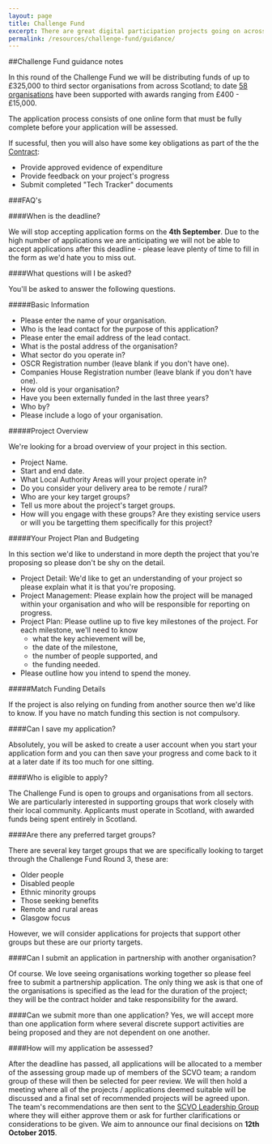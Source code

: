 ```yaml
---
layout: page
title: Challenge Fund
excerpt: There are great digital participation projects going on across Scotland. We want to support existing projects to do more, and encourage new projects to get started.
permalink: /resources/challenge-fund/guidance/
---
```

 
##Challenge Fund guidance notes
 
In this round of the Challenge Fund we will be distributing funds of up to £325,000 to third sector organisations from across Scotland; to date <a href="/projects">58 organisations</a> have been supported with awards ranging from £400 - £15,000.

The application process consists of one online form that must be fully complete before your application will be assessed.

If sucessful, then you will also have some key obligations as part of the the <a href="/files/Challenge Fund Contract.pdf">Contract</a>:
<ul>
	<li>Provide approved evidence of expenditure</li>
	<li>Provide feedback on your project's progress</li>
	<li>Submit completed "Tech Tracker" documents</li>
</ul>
 
###FAQ's

####When is the deadline?

We will stop accepting application forms on the **4th September**.  Due to the high number of applications we are anticipating we will not be able to accept applications after this deadline - please leave plenty of time to fill in the form as we'd hate you to miss out.

####What questions will I be asked?

You'll be asked to answer the following questions.

#####Basic Information

<ul>
  <li>Please enter the name of your organisation.</li>	
  <li>Who is the lead contact for the purpose of this application?</li>
  <li>Please enter the email address of the lead contact.</li>
  <li>What is the postal address of the organisation?</li>
  <li>What sector do you operate in?</li>
  <li>OSCR Registration number (leave blank if you don't have one).</li>
  <li>Companies House Registration number (leave blank if you don't have one).</li>
  <li>How old is your organisation?</li>
  <li>Have you been externally funded in the last three years?</li>
  <li>Who by?</li>
  <li>Please include a logo of your organisation.</li>
</ul>

#####Project Overview

We're looking for a broad overview of your project in this section.
<ul>
  <li>Project Name.</li>
  <li>Start and end date.</li>
  <li>What Local Authority Areas will your project operate in?</li>
  <li>Do you consider your delivery area to be remote / rural?</li>
  <li>Who are your key target groups?</li>
  <li>Tell us more about the project's target groups.</li>
  <li>How will you engage with these groups? Are they existing service users or will you be targetting them specifically for this project?</li>
</ul>

#####Your Project Plan and Budgeting

In this section we'd like to understand in more depth the project that you're proposing so please don't be shy on the detail.
<ul>
  <li>Project Detail: We'd like to get an understanding of your project so please explain what it is that you're proposing.</li>	
  <li>Project Management: Please explain how the project will be managed within your organisation and who will be responsible for reporting on progress.</li>
  <li>Project Plan: Please outline up to five key milestones of the project. For each milestone, we'll need to know 
  	<ul>
  		<li>what the key achievement will be,</li>
  		<li>the date of the milestone,</li>
  		<li>the number of people supported, and</li>
  		<li>the funding needed.</li>
  	</ul>
  </li>
  <li>Please outline how you intend to spend the money.</li>
</ul>

#####Match Funding Details

If the project is also relying on funding from another source then we'd like to know. If you have no match funding this section is not compulsory.

####Can I save my application?

Absolutely, you will be asked to create a user account when you start your application form and you can then save your progress and come back to it at a later date if its too much for one sitting.
 
####Who is eligible to apply?
  
The Challenge Fund is open to groups and organisations from all sectors. We are particularly interested in supporting groups that work closely with their local community. Applicants must operate in Scotland, with awarded funds being spent entirely in Scotland.  

####Are there any preferred target groups?

There are several key target groups that we are specifically looking to target through the Challenge Fund Round 3, these are:
<ul>
  <li>Older people</li>
  <li>Disabled people</li>
  <li>Ethnic minority groups</li>
  <li>Those seeking benefits</li>
  <li>Remote and rural areas</li>
  <li>Glasgow focus</li>	
</ul>

However, we will consider applications for projects that support other groups but these are our priorty targets.

####Can I submit an application in partnership with another organisation?

Of course.  We love seeing organisations working together so please feel free to submit a partnership application.  The only thing we ask is that one of the organisations is specified as the lead for the duration of the project; they will be the contract holder and take responsibility for the award.
  
####Can we submit more than one application?
Yes, we will accept more than one application form where several discrete support activities are being proposed and they are not dependent on one another.

####How will my application be assessed?

After the deadline has passed, all applications will be allocated to a member of the assessing group made up of members of the SCVO team; a random group of these will then be selected for peer review.  We will then hold a meeting where all of the projects / applications deemed suitable will be discussed and a final set of recommended projects will be agreed upon.  The team's recommendations are then sent to the [SCVO Leadership Group](http://digital.scvo.org.uk/about/board/) where they will either approve them or ask for further clarifications or considerations to be given.  We aim to announce our final decisions on **12th October 2015**.
